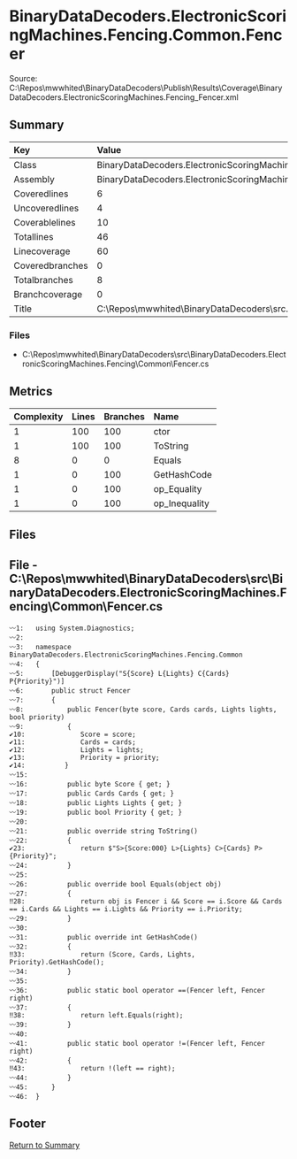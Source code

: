 ﻿
# BinaryDataDecoders.ElectronicScoringMachines.Fencing.Common.Fencer
Source: C:\Repos\mwwhited\BinaryDataDecoders\Publish\Results\Coverage\BinaryDataDecoders.ElectronicScoringMachines.Fencing_Fencer.xml

## Summary

| Key                  | Value                                                            |
| :------------------- | :--------------------------------------------------------------- |
| Class                | BinaryDataDecoders.ElectronicScoringMachines.Fencing.Common. | 
| Assembly             | BinaryDataDecoders.ElectronicScoringMachines.Fencing         | 
| Coveredlines         | 6                                                            | 
| Uncoveredlines       | 4                                                            | 
| Coverablelines       | 10                                                           | 
| Totallines           | 46                                                           | 
| Linecoverage         | 60                                                           | 
| Coveredbranches      | 0                                                            | 
| Totalbranches        | 8                                                            | 
| Branchcoverage       | 0                                                            | 
| Title                | C:\Repos\mwwhited\BinaryDataDecoders\src\..\src\BinaryDataDe | 

### Files
 * C:\Repos\mwwhited\BinaryDataDecoders\src\BinaryDataDecoders.ElectronicScoringMachines.Fencing\Common\Fencer.cs

## Metrics

| Complexity | Lines | Branches | Name                                          |
| :--------- | :---- | :------- | :-------------------------------------------- |
| 1          | 100   | 100      | ctor | 
| 1          | 100   | 100      | ToString | 
| 8          | 0     | 0        | Equals | 
| 1          | 0     | 100      | GetHashCode | 
| 1          | 0     | 100      | op_Equality | 
| 1          | 0     | 100      | op_Inequality | 
## Files

## File - C:\Repos\mwwhited\BinaryDataDecoders\src\BinaryDataDecoders.ElectronicScoringMachines.Fencing\Common\Fencer.cs

```CSharp
〰1:   using System.Diagnostics;
〰2:   
〰3:   namespace BinaryDataDecoders.ElectronicScoringMachines.Fencing.Common
〰4:   {
〰5:       [DebuggerDisplay("S{Score} L{Lights} C{Cards} P{Priority}")]
〰6:       public struct Fencer
〰7:       {
〰8:           public Fencer(byte score, Cards cards, Lights lights, bool priority)
〰9:           {
✔10:              Score = score;
✔11:              Cards = cards;
✔12:              Lights = lights;
✔13:              Priority = priority;
✔14:          }
〰15:  
〰16:          public byte Score { get; }
〰17:          public Cards Cards { get; }
〰18:          public Lights Lights { get; }
〰19:          public bool Priority { get; }
〰20:  
〰21:          public override string ToString()
〰22:          {
✔23:              return $"S>{Score:000} L>{Lights} C>{Cards} P>{Priority}";
〰24:          }
〰25:  
〰26:          public override bool Equals(object obj)
〰27:          {
‼28:              return obj is Fencer i && Score == i.Score && Cards == i.Cards && Lights == i.Lights && Priority == i.Priority;
〰29:          }
〰30:  
〰31:          public override int GetHashCode()
〰32:          {
‼33:              return (Score, Cards, Lights, Priority).GetHashCode();
〰34:          }
〰35:  
〰36:          public static bool operator ==(Fencer left, Fencer right)
〰37:          {
‼38:              return left.Equals(right);
〰39:          }
〰40:  
〰41:          public static bool operator !=(Fencer left, Fencer right)
〰42:          {
‼43:              return !(left == right);
〰44:          }
〰45:      }
〰46:  }

```
## Footer 
[Return to Summary](Summary.md)

